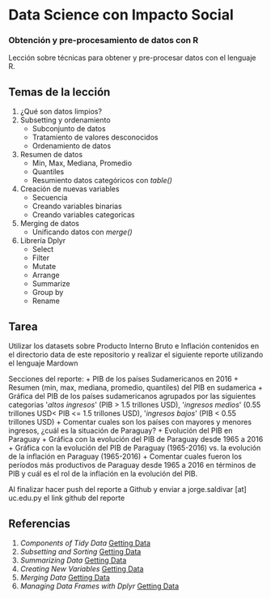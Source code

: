 # Data Science con Impacto Social

### Obtención y pre-procesamiento de datos con R

Lección sobre técnicas para obtener y pre-procesar datos con el lenguaje R.

## Temas de la lección

1. ¿Qué son datos limpios?
2. Subsetting y ordenamiento
	+ Subconjunto de datos
	+ Tratamiento de valores desconocidos
	+ Ordenamiento de datos
3. Resumen de datos
	+ Min, Max, Mediana, Promedio
	+ Quantiles
	+ Resumiento datos categóricos con _table()_
4. Creación de nuevas variables
	+ Secuencia
	+ Creando variables binarias
	+ Creando variables categoricas
5. Merging de datos
	+ Unificando datos con _merge()_
6. Librería Dplyr
	+ Select
	+ Filter
	+ Mutate
	+ Arrange
	+ Summarize
	+ Group by
	+ Rename

## Tarea

Utilizar los datasets sobre Producto Interno Bruto e Inflación contenidos en el directorio data de este repositorio y realizar el siguiente reporte utilizando el lenguaje Mardown

Secciones del reporte:
	+ PIB de los países Sudamericanos en 2016
		+ Resumen (min, max, mediana, promedio, quantiles) del PIB en sudamerica
		+ Gráfica del PIB de los países sudamericanos agrupados por las siguientes categorias '_altos ingresos_' (PIB > 1.5 trillones USD), '_ingresos medios_' (0.55 trillones USD< PIB <= 1.5 trillones USD), '_ingresos bajos_' (PIB < 0.55 trillones USD)
		+ Comentar cuales son los países con mayores y menores ingresos, ¿cuál es la situación de Paraguay?
	+ Evolución del PIB en Paraguay
		+ Gráfica con la evolución del PIB de Paraguay desde 1965 a 2016
		+ Gráfica con la evolución del PIB de Paraguay (1965-2016) vs. la evolución de la inflación en Paraguay (1965-2016)
		+ Comentar cuales fueron los períodos más productivos de Paraguay desde 1965 a 2016 en términos de PIB y cuál es el rol de la inflación en la evolución del PIB.

Al finalizar hacer push del reporte a Github y enviar a jorge.saldivar [at] uc.edu.py el link github del reporte


## Referencias

1. _Components of Tidy Data_ [Getting Data](https://github.com/DataScienceSpecialization/courses/blob/master/03_GettingData/01_03_componentsOfTidyData/index.Rmd)
2. _Subsetting and Sorting_ [Getting Data](https://github.com/DataScienceSpecialization/courses/blob/master/03_GettingData/03_01_subsettingAndSorting/index.Rmd)
3. _Summarizing Data_ [Getting Data](https://github.com/DataScienceSpecialization/courses/blob/master/03_GettingData/03_02_summarizingData/index.Rmd)
4. _Creating New Variables_ [Getting Data](https://github.com/DataScienceSpecialization/courses/blob/master/03_GettingData/03_03_creatingNewVariables/index.Rmd)
5. _Merging Data_ [Getting Data](https://github.com/DataScienceSpecialization/courses/blob/master/03_GettingData/03_05_mergingData/index.Rmd)
6. _Managing Data Frames with Dplyr_ [Getting Data](https://github.com/DataScienceSpecialization/courses/blob/master/03_GettingData/dplyr/dplyr.pdf)